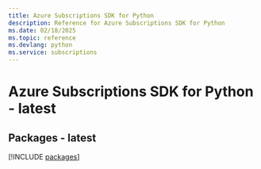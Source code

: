 ```yaml
---
title: Azure Subscriptions SDK for Python
description: Reference for Azure Subscriptions SDK for Python
ms.date: 02/18/2025
ms.topic: reference
ms.devlang: python
ms.service: subscriptions
---
```

# Azure Subscriptions SDK for Python - latest
## Packages - latest
[!INCLUDE [packages](subscriptions-index.md)]